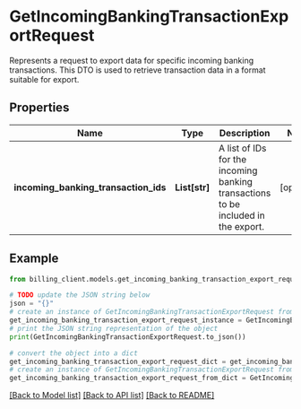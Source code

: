 # GetIncomingBankingTransactionExportRequest

Represents a request to export data for specific incoming banking transactions.  This DTO is used to retrieve transaction data in a format suitable for export.

## Properties

Name | Type | Description | Notes
------------ | ------------- | ------------- | -------------
**incoming_banking_transaction_ids** | **List[str]** | A list of IDs for the incoming banking transactions to be included in the export. | [optional] 

## Example

```python
from billing_client.models.get_incoming_banking_transaction_export_request import GetIncomingBankingTransactionExportRequest

# TODO update the JSON string below
json = "{}"
# create an instance of GetIncomingBankingTransactionExportRequest from a JSON string
get_incoming_banking_transaction_export_request_instance = GetIncomingBankingTransactionExportRequest.from_json(json)
# print the JSON string representation of the object
print(GetIncomingBankingTransactionExportRequest.to_json())

# convert the object into a dict
get_incoming_banking_transaction_export_request_dict = get_incoming_banking_transaction_export_request_instance.to_dict()
# create an instance of GetIncomingBankingTransactionExportRequest from a dict
get_incoming_banking_transaction_export_request_from_dict = GetIncomingBankingTransactionExportRequest.from_dict(get_incoming_banking_transaction_export_request_dict)
```
[[Back to Model list]](../README.md#documentation-for-models) [[Back to API list]](../README.md#documentation-for-api-endpoints) [[Back to README]](../README.md)


